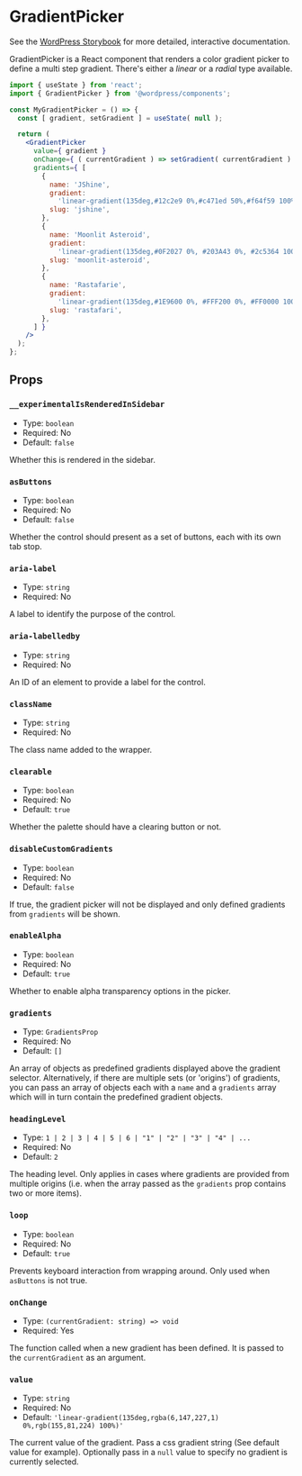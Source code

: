 # GradientPicker

<!-- This file is generated automatically and cannot be edited directly. Make edits via TypeScript types and TSDocs. -->

<p class="callout callout-info">See the <a href="https://wordpress.github.io/gutenberg/?path=/docs/components-gradientpicker--docs">WordPress Storybook</a> for more detailed, interactive documentation.</p>

GradientPicker is a React component that renders a color gradient picker to
define a multi step gradient. There's either a _linear_ or a _radial_ type
available.

```jsx
import { useState } from 'react';
import { GradientPicker } from '@wordpress/components';

const MyGradientPicker = () => {
  const [ gradient, setGradient ] = useState( null );

  return (
    <GradientPicker
      value={ gradient }
      onChange={ ( currentGradient ) => setGradient( currentGradient ) }
      gradients={ [
        {
          name: 'JShine',
          gradient:
            'linear-gradient(135deg,#12c2e9 0%,#c471ed 50%,#f64f59 100%)',
          slug: 'jshine',
        },
        {
          name: 'Moonlit Asteroid',
          gradient:
            'linear-gradient(135deg,#0F2027 0%, #203A43 0%, #2c5364 100%)',
          slug: 'moonlit-asteroid',
        },
        {
          name: 'Rastafarie',
          gradient:
            'linear-gradient(135deg,#1E9600 0%, #FFF200 0%, #FF0000 100%)',
          slug: 'rastafari',
        },
      ] }
    />
  );
};
```

## Props

### `__experimentalIsRenderedInSidebar`

 - Type: `boolean`
 - Required: No
 - Default: `false`

Whether this is rendered in the sidebar.

### `asButtons`

 - Type: `boolean`
 - Required: No
 - Default: `false`

Whether the control should present as a set of buttons,
each with its own tab stop.

### `aria-label`

 - Type: `string`
 - Required: No

A label to identify the purpose of the control.

### `aria-labelledby`

 - Type: `string`
 - Required: No

An ID of an element to provide a label for the control.

### `className`

 - Type: `string`
 - Required: No

The class name added to the wrapper.

### `clearable`

 - Type: `boolean`
 - Required: No
 - Default: `true`

Whether the palette should have a clearing button or not.

### `disableCustomGradients`

 - Type: `boolean`
 - Required: No
 - Default: `false`

If true, the gradient picker will not be displayed and only defined
gradients from `gradients` will be shown.

### `enableAlpha`

 - Type: `boolean`
 - Required: No
 - Default: `true`

Whether to enable alpha transparency options in the picker.

### `gradients`

 - Type: `GradientsProp`
 - Required: No
 - Default: `[]`

An array of objects as predefined gradients displayed above the gradient
selector. Alternatively, if there are multiple sets (or 'origins') of
gradients, you can pass an array of objects each with a `name` and a
`gradients` array which will in turn contain the predefined gradient objects.

### `headingLevel`

 - Type: `1 | 2 | 3 | 4 | 5 | 6 | "1" | "2" | "3" | "4" | ...`
 - Required: No
 - Default: `2`

The heading level. Only applies in cases where gradients are provided
from multiple origins (i.e. when the array passed as the `gradients` prop
contains two or more items).

### `loop`

 - Type: `boolean`
 - Required: No
 - Default: `true`

Prevents keyboard interaction from wrapping around.
Only used when `asButtons` is not true.

### `onChange`

 - Type: `(currentGradient: string) => void`
 - Required: Yes

The function called when a new gradient has been defined. It is passed to
the `currentGradient` as an argument.

### `value`

 - Type: `string`
 - Required: No
 - Default: `'linear-gradient(135deg,rgba(6,147,227,1) 0%,rgb(155,81,224) 100%)'`

The current value of the gradient. Pass a css gradient string (See default value for example).
Optionally pass in a `null` value to specify no gradient is currently selected.
